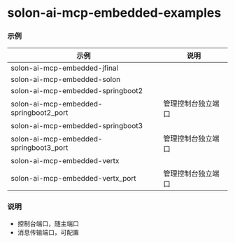 # solon-ai-mcp-embedded-examples


### 示例



| 示例                               | 说明        |
|----------------------------------|-----------|
| solon-ai-mcp-embedded-jfinal           |           |
| solon-ai-mcp-embedded-solon            |           |
| solon-ai-mcp-embedded-springboot2      |           |
| solon-ai-mcp-embedded-springboot2_port | 管理控制台独立端口 |
| solon-ai-mcp-embedded-springboot3      |           |
| solon-ai-mcp-embedded-springboot3_port | 管理控制台独立端口 |
| solon-ai-mcp-embedded-vertx            |           |
| solon-ai-mcp-embedded-vertx_port       | 管理控制台独立端口 |






### 说明

* 控制台端口，随主端口
* 消息传输端口，可配置